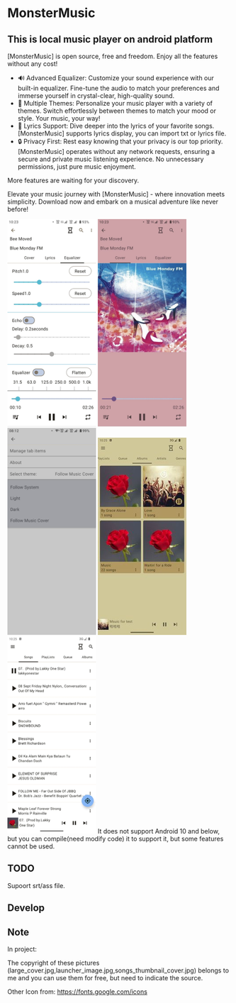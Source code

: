 # MonsterMusic

## This is local music player on android platform

[MonsterMusic] is open source, free and freedom. Enjoy all the features without any cost!

- 🔊 Advanced Equalizer: Customize your sound experience with our built-in equalizer. Fine-tune the audio to match your preferences and immerse yourself in crystal-clear, high-quality sound.
- 🌈 Multiple Themes: Personalize your music player with a variety of themes. Switch effortlessly between themes to match your mood or style. Your music, your way!
- 📜 Lyrics Support: Dive deeper into the lyrics of your favorite songs. [MonsterMusic] supports lyrics display, you can import txt or lyrics file.
- 🔒 Privacy First: Rest easy knowing that your privacy is our top priority. [MonsterMusic] operates without any network requests, ensuring a secure and private music listening experience. No unnecessary permissions, just pure music enjoyment.

More features are waiting for your discovery.

Elevate your music journey with [MonsterMusic] - where innovation meets simplicity. Download now and embark on a musical adventure like never before!

<img alt="equalizer" src="./Picture/equalizer.jpg" width="200px"/>

<img alt="cover" src="./Picture/cover.jpg" width="200px"/>

<img alt="settings" src="./Picture/settings.jpg" width="200px"/>

<img alt="albums" src="./Picture/albums.jpg" width="200px"/>

<img alt="songs" src="./Picture/songs.jpg" width="200px"/>
It does not support Android 10 and below, but you can compile(need modify code) it to support it, but some features cannot be used.

## TODO

Supoort srt/ass file.

## Develop

## Note

In project:

The copyright of these pictures (large_cover.jpg,launcher_image.jpg,songs_thumbnail_cover.jpg) belongs to me and you can use them for free, but need to indicate the source.

Other Icon from: <https://fonts.google.com/icons>